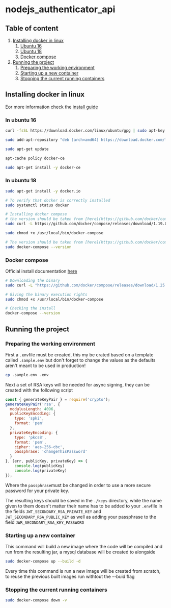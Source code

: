 # nodejs_authenticator_api

## Table of content

1. [Installing docker in linux](#installing-docker-in-linux)
   1. [Ubuntu 16](#in-ubuntu-16)
   2. [Ubuntu 18](#in-ubuntu-18)
   3. [Docker compose](#docker-compose)
2. [Running the project](#running-the-project)
   1. [Preparing the working environment](#preparing-the-working-environment)
   2. [Starting up a new container](#starting-up-a-new-container)
   3. [Stopping the current running containers](#stopping-the-current-running-containers)

## Installing docker in linux

Eor more information check the [install guide](https://docs.docker.com/install/linux/docker-ce/ubuntu/)

### In ubuntu 16

```bash
curl -fsSL https://download.docker.com/linux/ubuntu/gpg | sudo apt-key add -

sudo add-apt-repository "deb [arch=amd64] https://download.docker.com/linux/ubuntu $(lsb_release -cs) stable"

sudo apt-get update

apt-cache policy docker-ce

sudo apt-get install -y docker-ce
```

### In ubuntu 18

```bash
sudo apt-get install -y docker.io

# To verify that docker is correctly installed
sudo systemctl status docker

# Installing docker compose 
# the version should be taken from [here](https://github.com/docker/compose/releases)
sudo curl -L https://github.com/docker/compose/releases/download/1.19.0/docker-compose-`uname -s`-`uname -m` -o /usr/local/bin/docker-compose

sudo chmod +x /usr/local/bin/docker-compose

# The version should be taken from [here](https://github.com/docker/compose/releases)
sudo docker-compose --version
```

### Docker compose

Official install documentation [here](https://docs.docker.com/compose/install/)

```bash
# Downloading the binary
sudo curl -L "https://github.com/docker/compose/releases/download/1.25.0/docker-compose-$(uname -s)-$(uname -m)" -o /usr/local/bin/docker-compose

# Giving the binary execution rights
sudo chmod +x /usr/local/bin/docker-compose

# Checking the install
docker-compose --version
```

## Running the project

### Preparing the working environment

First a `.env`file must be created, this my be crated based on a template called `.sample.env` but don't forget to change the values as the defaults aren't meant to be used in production!

```bash
cp .sample.env .env
```

Next a set of RSA keys will be needed for async signing, they can be created with the following script

```javascript
const { generateKeyPair } = require('crypto');
generateKeyPair('rsa', {
  modulusLength: 4096,
  publicKeyEncoding: {
    type: 'spki',
    format: 'pem'
  },
  privateKeyEncoding: {
    type: 'pkcs8',
    format: 'pem',
    cipher: 'aes-256-cbc',
    passphrase: 'changeThisPassword'
  }
}, (err, publicKey, privateKey) => {
    console.log(publicKey)
    console.log(privateKey)
});

```

Where the `passphrase`must be changed in order to use a more secure password for your private key.

The resulting keys should be saved in the `./keys` directory, while the name given to them doesn't matter their name has to be added to your `.env`file in the fields `JWT_SECONDARY_RSA_PRIVATE_KEY` and `JWT_SECONDARY_RSA_PUBLIC_KEY` as well as adding your passphrase to the field `JWR_SECONDARY_RSA_KEY_PASSWORD`

### Starting up a new container

This command will build a new image where the code will be compiled and run from the resulting jar, a mysql database will be created to alongside

```bash
sudo docker-compose up --build -d
```

Every time this command is run a new image will be created from scratch, to reuse the previous built images run withtout the --buid flag

### Stopping the current running containers

```bash
sudo docker-compose down -v
```
